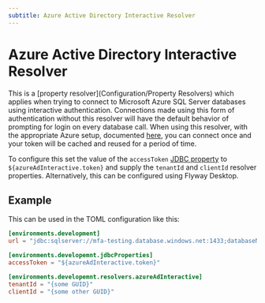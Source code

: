 ```yaml
---
subtitle: Azure Active Directory Interactive Resolver
---
```

# Azure Active Directory Interactive Resolver
This is a [property resolver](Configuration/Property Resolvers) which applies when trying to connect to Microsoft Azure SQL Server databases using interactive authentication.
Connections made using this form of authentication without this resolver will have the default behavior of prompting for login on every database call.
When using this resolver, with the appropriate Azure setup, documented [here](https://documentation.red-gate.com/flyway/learn-more-about-flyway/database-connections-in-flyway-desktop/using-azure-interactive-authentication), you can connect once and your token will be cached and reused for a period of time.

To configure this set the value of the `accessToken` [JDBC property](<Configuration/Parameters/Environments/JDBC Properties>) to `${azureAdInteractive.token}` and supply the `tenantId` and `clientId` resolver properties.
Alternatively, this can be configured using Flyway Desktop.

## Example
This can be used in the TOML configuration like this:
```toml
[environments.development]
url = "jdbc:sqlserver://mfa-testing.database.windows.net:1433;databaseName=MyDatabase"

[environments.developemnt.jdbcProperties]
accessToken = "${azureAdInteractive.token}"

[environments.developemnt.resolvers.azureAdInteractive]
tenantId = "{some GUID}"
clientId = "{some other GUID}"
```

